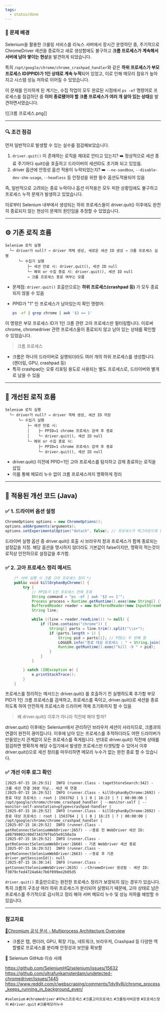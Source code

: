 ```yaml
---
tags:
  - status/done
---
```


### 📌 문제 배경


Selenium을 활용한 크롤링 서비스를 리눅스 서버에서 장시간 운영하던 중, 주기적으로 ChromeDriver 세션을 종료하고 새로 생성함에도 불구하고 **크롬 프로세스가 계속해서 서버에 남아 쌓이는 현상**을 발견하게 되었습니다.

특히 `/opt/google/chrome/chrome_crashpad_handler`와 같은 **하위 프로세스가 부모 프로세스 ID(PPID)가 1인 상태로 계속 누적**되어 있었고, 이로 인해 메모리 점유가 높아지고 시스템 성능 저하로 이어질 수 있었습니다.

이 문제를 인지하게 된 계기는, 수집 작업이 모두 완료된 시점에서 `ps -ef` 명령어로 프로세스를 점검하던 중 **이미 종료됐어야 할 크롬 프로세스가 여러 개 살아 있는 상태**를 발견하면서였습니다.



![[크롬 프로세스.png]]

---

### 🔍 조건 점검

먼저 일반적으로 발생할 수 있는 실수를 점검해보았습니다.
1) `driver.quit()` 이 존재하는 로직을 제대로 안타고 있는지? ➡️ 정상적으로 세션 종료 주기마다 quit()을 호출하고 드라이버의 세션ID도 초기화 되고 있었음.
2) driver 옵션에 안정성 옵션 적용이 누락되었는지?	➡️ `--no-sandbox`, `--disable-dev-shm-usage`, `--headless` 등 안정성을 위한 필수 옵션도적용되어 있음
    
즉, 일반적으로 고려되는 종료 누락이나 옵션 미적용은 모두 피한 상황임에도 불구하고 프로세스 누적 문제가 발생하고 있었습니다.

이로부터 Selenium 내부에서 생성되는 하위 프로세스들이 driver.quit() 이후에도 완전히 종료되지 않는 현상이 문제의 원인임을 추정할 수 있었습니다.


---

## ⚙️ 기존 로직 흐름

```text
Selenium 로직 실행
  └─ driver가 null? → driver 객체 생성, 새로운 세션 ID 생성 → 크롬 프로세스 실행
      └─ 수집기 실행
          ├─ 세션 만료 시: driver.quit(), 세션 ID null 
          └─ 예외 or 수집 종료 시: driver.quit(), 세션 ID null 
          → 크롬 프로세스 종료 여부는 모름
```

- 문제점: `driver.quit()` 호출만으로는 **하위 프로세스(crashpad 등)** 가 모두 종료되지 않을 수 있음
    
- PPID가 "1" 인 프로세스가 남아있는지 확인 명령어:
    
    ```bash
    ps -ef | grep chrome | awk '$3 == 1'
    ```
    
이 명령은 부모 프로세스 ID가 1인 크롬 관련 고아 프로세스만 필터링합니다.
이로써 chrome, chromedriver 관련 프로세스들이 종료되지 않고 남아 있는 상태를 확인할 수 있었습니다.

> 크롬 프로세스

- 크롬은 하나의 드라이버로 실행되더라도 여러 개의 하위 프로세스를 생성합니다. (렌더링, GPU, crashpad 등)
- 특히 crashpad는 오류 리포팅 용도로 사용되는 별도 프로세스로, 드라이버와 별개로 남을 수 있음

---

## 🔧 개선된 로직 흐름

```text
Selenium 로직 실행
  └─ driver가 null? → driver 객체 생성, 세션 ID 저장
      └─ 수집기 실행
          ├─ 세션 만료 시:
          │    ├─ PPID=1 chrome 프로세스 검색 후 종료
          │    └─ driver.quit(), 세션 ID null
          └─ 예외 or 수집 종료 시:
               ├─ PPID=1 chrome 프로세스 검색 후 종료
               └─ driver.quit(), 세션 ID null
```

- driver.quit() 이전에 PPID=1인 고아 프로세스를 탐지하고 강제 종료하는 로직을 삽입
- 이를 통해 메모리 누수 없이 크롬 프로세스까지 명확하게 정리

---

## 🧪 적용된 개선 코드 (Java)

### ✅ 1. 드라이버 옵션 설정
```java
ChromeOptions options = new ChromeOptions();
options.addArguments(arguments);
options.setExperimentalOption("detach", false); // 프로세스가 백그라운드에 남지않도록
```
드라이버 실행 옵션 중 driver.quit() 호출 시 브라우저 창과 프로세스가 함께 종료되는 설정값을 지정.
해당 옵션을 명시하지 않더라도 기본값이 false이지만, 명확히 적는것이 로직상 안전하므로 설정값을 추가함.

### ✅ 2. 고아 프로세스 정리 메서드

```java	
	/* 서버 실행 시 크롬 고아 프로세스 정리 */
	public void killOrphanByChrome() {
        try {
            // PPID가 1인 프로세스 전체 조회
            String command = "ps -ef | awk '$3 == 1'";
            Process process = Runtime.getRuntime().exec(new String[] {"bash", "-c", command});
            BufferedReader reader = new BufferedReader(new InputStreamReader(process.getInputStream()));
            String line;

            while ((line = reader.readLine()) != null) {
                if (line.contains("chrome")) {
                    String[] parts = line.trim().split("\\s+");
                    if (parts.length > 1) {
                        String pid = parts[1]; // PID는 두 번째 열
                        LOGGER.info("종료 대상 프로세스 : " + String.join(" | ", parts) );
                        Runtime.getRuntime().exec("kill -9 " + pid);
                    }
                }
            }

        } catch (IOException e) {
            e.printStackTrace();
        }
    }
```


프로세스를 정리하는 메서드는  driver.quit() 를 호출하기 전 실행하도록 추가함
부모 PID가 1인 크롬 프로세스를 검색하고, 프로세스를 죽이고, driver.quit()로 세션을 종료하도록 하여 안전하게 프로세스와 드라이버 객체 초기화까지 할 수 있음


> 왜 driver.quit() 이후가 아니라 직전에 해야 할까?

driver.quit() 이후에는 Selenium에서 관리하던 브라우저 세션이 사라지므로, 크롬과의 연결이 완전히 끊어집니다. 이후에 남아 있는 프로세스를 추적하더라도 어떤 드라이버가 만들었는지 관계없이 모든 프로세스를 죽게됩니다.
반대로 driver.quit() 직전에 상태를 점검하면 명확하게 해당 수집기에서 발생한 프로세스만 타겟팅할 수 있어서 이후 driver.quit()으로 세션 정리를 마무리하면 메모리 누수가 없는 완전 종료 할 수 있습니다.

### ✅ 개선 이후 로그 확인

```shell
[2025-07-15 16:29:51]  INFO (runner.Class - tagetStoreSearch:342) -             크롬 세션 연결 30분 지남.. 세션 재 연결
[2025-07-15 16:29:52]  INFO (runner.Class - killOrphanByChrome:2692) - 종료 대상 프로세스 : root | 1563762 | 1 | 0 | 16:23 | ? | 00:00:00 | /opt/google/chrome/chrome_crashpad_handler | --monitor-self | --monitor-self-annotation=ptype=crashpad-handler | 
[2025-07-15 16:29:52]  INFO (runner.Class - killOrphanByChrome:2692) - 종료 대상 프로세스 : root | 1563764 | 1 | 0 | 16:23 | ? | 00:00:00 | /opt/google/chrome/chrome_crashpad_handler | 
[2025-07-15 16:29:52]  INFO (runner.Class - getReConnectSeleniumWebDriver:2657) - ✅종료 전 WebDriver 세션 ID: a88799802c90d734379f9a55e9150a3a
[2025-07-15 16:29:52]  INFO (runner.Class - getReConnectSeleniumWebDriver:2660) - 기존 WebDriver 세션 종료
[2025-07-15 16:29:52]  INFO (runner.Class - getReConnectSeleniumWebDriver:2663) - ✅종료 후 기존 driver.getSessionId(): null
[2025-07-15 16:30:14]  INFO (runner.Class - getConnectSeleniumWebDriver:2635) - ✅ChromeDriver 생성됨 - 세션 ID: f3079cfed4724a64c7b6f099ee2b05d5

```



`driver.quit()` 호출만으로는 완전한 프로세스 정리가 보장되지 않는 경우가 있습니다. 특히 크롬의 구조상 여러 하위 프로세스가 분리되어 실행되기 때문에, 고아 상태로 남은 프로세스를 주기적으로 감시하고 정리 해야 서버 메모리 누수 및 성능 저하를 예방할 수 있습니다.


---

### 참고자료


[📘Chromium 공식 문서 - Multiprocess Architecture Overview](https://www.chromium.org/developers/design-documents/multi-process-architecture)
- 크롬은 탭, 렌더러, GPU, 확장 기능, 네트워크, 브라우저, Crashpad 등 다양한 역할별로 프로세스를 분리해 안정성과 보안을 확보함

📄 Selenium GitHub 이슈 사례

https://github.com/SeleniumHQ/selenium/issues/15632
https://github.com/ultrafunkamsterdam/undetected-chromedriver/issues/1445
https://www.reddit.com/r/webscraping/comments/1dv9v8j/chrome_process_keeps_running_in_background_even/


`#selenium` `#chromedriver` `#리눅스프로세스` `#크롬고아프로세스` `#크롤링서버운영` `#프로세스정리` `#driver.quit` `#크롬메모리누수`